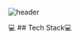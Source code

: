 ![header](https://capsule-render.vercel.app/api?type=shark&color=auto&height=300&section=header&text=Monstagram&fontSize=90)

:computer: ## Tech Stack:computer:
